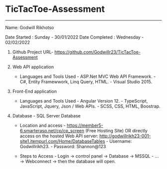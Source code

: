 # TicTacToe-Assessment
--------------------

Name: Godwill Rikhotso

Date Started : Sunday - 30/01/2022
Date Completed : Wednesday - 02/02/2022

1. Github Project URL- https://github.com/Godwillr23/TicTacToe-Assessment

2. Web API application  
   - Languages and Tools Used - ASP.Net MVC Web API Framework.
			      - C#, Entity Framewwork, Linq Query, HTML.
			      - Visual Studio 2015.

3. Front-End application  
   - Languages and Tools Used - Angular Version 12.
			      - TypeScript, JavaScript, Jquery, Json / Web APIs.
			      - SCSS, CSS, HTML, Boostrap.

4. Database - SQL Server Database
   - Location and access - https://member5-6.smarterasp.net/cp/cp_screen (Free Hosting Site) OR directly access on the hosted Web API server: http://godwillrikh23-001-site1.itempurl.com/Home/DatabaseTables
			 - Username: Godwillrikh23.
			 - Password: Shannon@123

   - Steps to Access - Login -> control panel -> Database -> MSSQL - ... -> Webconnect -> then the database will open.
